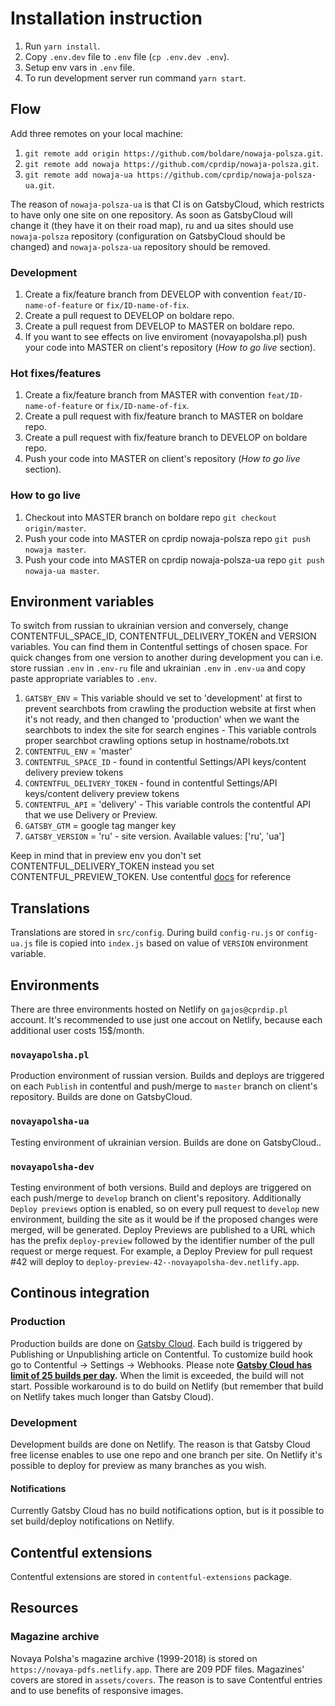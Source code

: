 # Installation instruction

1. Run `yarn install`.
2. Copy `.env.dev` file to `.env` file (`cp .env.dev .env`).
3. Setup env vars in `.env` file.
4. To run development server run command `yarn start`.

## Flow

Add three remotes on your local machine:

1. `git remote add origin https://github.com/boldare/nowaja-polsza.git`.
2. `git remote add nowaja https://github.com/cprdip/nowaja-polsza.git`.
3. `git remote add nowaja-ua https://github.com/cprdip/nowaja-polsza-ua.git`.

The reason of `nowaja-polsza-ua` is that CI is on GatsbyCloud, which restricts to have only one site on one repository. As soon as GatsbyCloud will change it (they have it on their road map), ru and ua sites should use `nowaja-polsza` repository (configuration on GatsbyCloud should be changed) and `nowaja-polsza-ua` repository should be removed. 

### Development

1. Create a fix/feature branch from DEVELOP with convention `feat/ID-name-of-feature` or `fix/ID-name-of-fix`.
2. Create a pull request to DEVELOP on boldare repo.
3. Create a pull request from DEVELOP to MASTER on boldare repo.
4. If you want to see effects on live enviroment (novayapolsha.pl) push your code into MASTER on client's repository (*How to go live* section). 

### Hot fixes/features

1. Create a fix/feature branch from MASTER with convention `feat/ID-name-of-feature` or `fix/ID-name-of-fix`.
2. Create a pull request with fix/feature branch to MASTER on boldare repo.
3. Create a pull request with fix/feature branch to DEVELOP on boldare repo.
4. Push your code into MASTER on client's repository (*How to go live* section).

### How to go live

1. Checkout into MASTER branch on boldare repo `git checkout origin/master`.
2. Push your code into MASTER on cprdip nowaja-polsza repo `git push nowaja master`.
3. Push your code into MASTER on cprdip nowaja-polsza-ua repo `git push nowaja-ua master`.

## Environment variables

To switch from russian to ukrainian version and conversely, change CONTENTFUL_SPACE_ID, CONTENTFUL_DELIVERY_TOKEN and VERSION variables. You can find them in Contentful settings of chosen space. For quick changes from one version to another during development you can i.e. store russian `.env` in `.env-ru` file and ukrainian `.env` in `.env-ua` and copy paste appropriate variables to `.env`.

1. `GATSBY_ENV` = This variable should ve set to 'development' at first to prevent searchbots from crawling the production website at first when it's not ready, and then changed to 'production' when we want the searchbots to index the site for search engines - This variable controls proper searchbot crawling options setup in hostname/robots.txt
2. `CONTENTFUL_ENV` = 'master'
3. `CONTENTFUL_SPACE_ID` - found in contentful Settings/API keys/content delivery preview tokens
4. `CONTENTFUL_DELIVERY_TOKEN` - found in contentful Settings/API keys/content delivery preview tokens
5. `CONTENTFUL_API` = 'delivery' - This variable controls the contentful API that we use Delivery or Preview.
6. `GATSBY_GTM` = google tag manger key
7. `GATSBY_VERSION` = 'ru' - site version. Available values: ['ru', 'ua']

Keep in mind that in preview env you don't set CONTENTFUL_DELIVERY_TOKEN instead you set CONTENTFUL_PREVIEW_TOKEN. Use contentful [docs](https://www.contentful.com/developers/docs/references/content-preview-api/#/introduction/preview-api-authentication) for reference

## Translations

Translations are stored in `src/config`. During build `config-ru.js` or `config-ua.js` file is copied into `index.js` based on value of `VERSION` environment variable.

## Environments

There are three environments hosted on Netlify on `gajos@cprdip.pl` account. It's recommended to use just one accout on Netlify, because each additional user costs 15\$/month.

### `novayapolsha.pl`

Production environment of russian version. Builds and deploys are triggered on each `Publish` in contentful and push/merge to `master` branch on client's repository. Builds are done on GatsbyCloud.

### `novayapolsha-ua`

Testing environment of ukrainian version. Builds are done on GatsbyCloud..

### `novayapolsha-dev`

Testing environment of both versions. Build and deploys are triggered on each push/merge to `develop` branch on client's repository. Additionally `Deploy previews` option is enabled, so on every pull request to `develop` new environment, building the site as it would be if the proposed changes were merged, will be generated. Deploy Previews are published to a URL which has the prefix `deploy-preview` followed by the identifier number of the pull request or merge request. For example, a Deploy Preview for pull request #42 will deploy to `deploy-preview-42--novayapolsha-dev.netlify.app`.

## Continous integration

### Production

Production builds are done on [Gatsby Cloud](https://www.gatsbyjs.com/cloud/). Each build is triggered by Publishing or Unpublishing article on Contentful. To customize build hook go to Contentful -> Settings -> Webhooks. Please note **[Gatsby Cloud has limit of 25 builds per day](https://www.gatsbyjs.com/pricing/).** When the limit is exceeded, the build will not start. Possible workaround is to do build on Netlify (but remember that build on Netlify takes much longer than Gatsby Cloud).

### Development

Development builds are done on Netlify. The reason is that Gatsby Cloud free license enables to use one repo and one branch per site. On Netlify it's possible to deploy for preview as many branches as you wish.

#### Notifications

Currently Gatsby Cloud has no build notifications option, but is it possible to set build/deploy notifications on Netlify.

## Contentful extensions

Contentful extensions are stored in `contentful-extensions` package.

## Resources

### Magazine archive

Novaya Polsha's magazine archive (1999-2018) is stored on `https://novaya-pdfs.netlify.app`. There are 209 PDF files. Magazines' covers are stored in `assets/covers`. The reason is to save Contentful entries and to use benefits of responsive images.
